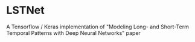 # LSTNet
A Tensorflow / Keras implementation of "Modeling Long- and Short-Term Temporal Patterns with Deep Neural Networks" paper
